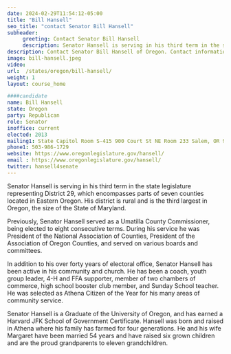 ```yaml
---
date: 2024-02-29T11:54:12-05:00
title: "Bill Hansell"
seo_title: "contact Senator Bill Hansell"
subheader:
     greeting: Contact Senator Bill Hansell
     description: Senator Hansell is serving in his third term in the state legislature representing District 29, which encompasses parts of seven counties located in Eastern Oregon. He assumed office in 2013.
description: Contact Senator Bill Hansell of Oregon. Contact information for Bill Hansell includes email address, phone number, and mailing address.
image: bill-hansell.jpeg
video:
url:  /states/oregon/bill-hansell/
weight: 1
layout: course_home

####candidate
name: Bill Hansell
state: Oregon
party: Republican
role: Senator
inoffice: current
elected: 2013
mailing1: State Capitol Room S-415 900 Court St NE Room 233 Salem, OR 97301
phone1: 503-986-1729
website: https://www.oregonlegislature.gov/hansell/
email : https://www.oregonlegislature.gov/hansell/
twitter: hansell4senate
---
```


Senator Hansell is serving in his third term in the state legislature representing District 29, which encompasses parts of seven counties located in Eastern Oregon.  His district is rural and is the third largest in Oregon, the size of the State of Maryland.

Previously, Senator Hansell served as a Umatilla County Commissioner, being elected to eight consecutive terms. During his service he was President of the National Association of Counties, President of the Association of Oregon Counties, and served on various boards and committees.


In addition to his over forty years of electoral office, Senator Hansell has been active in his community and church.  He has been a coach, youth group leader, 4-H and FFA supporter, member of two chambers of commerce, high school booster club member, and Sunday School teacher.  He was selected as Athena Citizen of the Year for his many areas of community service.

Senator Hansell is a Graduate of the University of Oregon, and has earned a Harvard JFK School of Government Certificate.  Hansell was born and raised in Athena where his family has farmed for four generations. He and his wife Margaret have been married 54 years and have raised six grown children and are the proud grandparents to eleven grandchildren.

